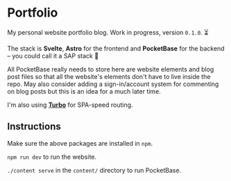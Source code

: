 
# Portfolio

My personal website portfolio blog. Work in progress, version `0.1.0`. :hourglass_flowing_sand:

The stack is **Svelte**, **Astro** for the frontend and **PocketBase** for the backend &ndash; you could call it a SAP stack :honey_pot:

All PocketBase really needs to store here are website elements and blog post files so that all the website's elements don't have to live inside the repo. May also consider adding a sign-in/account system for commenting on blog posts but this is an idea for a much later time.

I'm also using [**Turbo**](https://turbo.hotwired.dev/) for SPA-speed routing.

## Instructions

Make sure the above packages are installed in `npm`.

`npm run dev` to run the website.

`./content serve` in the `content/` directory to run PocketBase.
